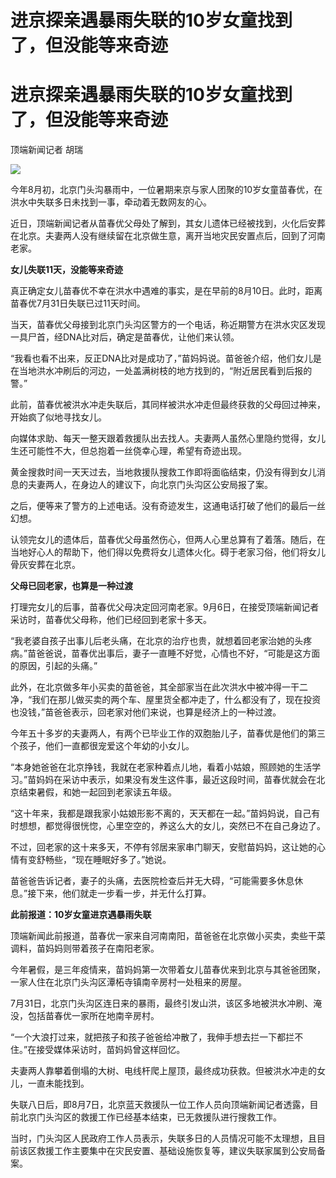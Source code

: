 # 进京探亲遇暴雨失联的10岁女童找到了，但没能等来奇迹

# 进京探亲遇暴雨失联的10岁女童找到了，但没能等来奇迹

顶端新闻记者 胡瑞

![](https://inews.gtimg.com/om_bt/O8MtO961vhKXjGky0aTBE9VCk_M8Wev0sZ91CbrfVmA84AA/1000)

今年8月初，北京门头沟暴雨中，一位暑期来京与家人团聚的10岁女童苗春优，在洪水中失联多日未找到一事，牵动着无数网友的心。

近日，顶端新闻记者从苗春优父母处了解到，其女儿遗体已经被找到，火化后安葬在北京。夫妻两人没有继续留在北京做生意，离开当地灾民安置点后，回到了河南老家。

**女儿失联11天，没能等来奇迹**

真正确定女儿苗春优不幸在洪水中遇难的事实，是在早前的8月10日。此时，距离苗春优7月31日失联已过11天时间。

当天，苗春优父母接到北京门头沟区警方的一个电话，称近期警方在洪水灾区发现一具尸首，经DNA比对后，确定是苗春优，让他们来认领。

“我看也看不出来，反正DNA比对是成功了，”苗妈妈说。苗爸爸介绍，他们女儿是在当地洪水冲刷后的河边，一处盖满树枝的地方找到的，“附近居民看到后报的警。”

此前，苗春优被洪水冲走失联后，其同样被洪水冲走但最终获救的父母回过神来，开始疯了似地寻找女儿。

向媒体求助、每天一整天跟着救援队出去找人。夫妻两人虽然心里隐约觉得，女儿生还可能性不大，但总抱着一丝侥幸心理，希望有奇迹出现。

黄金搜救时间一天天过去，当地救援队搜救工作即将面临结束，仍没有得到女儿消息的夫妻两人，在身边人的建议下，向北京门头沟区公安局报了案。

之后，便等来了警方的上述电话。没有奇迹发生，这通电话打破了他们的最后一丝幻想。

认领完女儿的遗体后，苗春优父母虽然伤心，但两人心里总算有了着落。随后，在当地好心人的帮助下，他们得以免费将女儿遗体火化。碍于老家习俗，他们将女儿骨灰安葬在北京。

**父母已回老家，也算是一种过渡**

打理完女儿的后事，苗春优父母决定回河南老家。9月6日，在接受顶端新闻记者采访时，苗春优父母称，他们已经回到老家十多天。

“我老婆自孩子出事儿后老头痛，在北京的治疗也贵，就想着回老家治她的头疼病。”苗爸爸说，苗春优出事后，妻子一直睡不好觉，心情也不好，“可能是这方面的原因，引起的头痛。”

此外，在北京做多年小买卖的苗爸爸，其全部家当在此次洪水中被冲得一干二净，“我们在那儿做买卖的两个车、屋里货全都冲走了，什么都没有了，现在投资也没钱，”苗爸爸表示，回老家对他们来说，也算是经济上的一种过渡。

今年五十多岁的夫妻两人，有两个已毕业工作的双胞胎儿子，苗春优是他们的第三个孩子，他们一直都很宠爱这个年幼的小女儿。

“本身她爸爸在北京挣钱，我就在老家种着点儿地，看着小姑娘，照顾她的生活学习。”苗妈妈在采访中表示，如果没有发生这件事，最近这段时间，苗春优就会在北京结束暑假，和她一起回到老家读五年级。

“这十年来，我都是跟我家小姑娘形影不离的，天天都在一起。”苗妈妈说，自己有时想想，都觉得很恍惚，心里空空的，养这么大的女儿，突然已不在自己身边了。

不过，回老家的这十来多天，不停有邻居来家串门聊天，安慰苗妈妈，这让她的心情有变舒畅些，“现在睡眠好多了。”她说。

苗爸爸告诉记者，妻子的头痛，去医院检查后并无大碍，“可能需要多休息休息。”接下来，他们就走一步看一步，并无什么打算。

**此前报道：10岁女童进京遇暴雨失联**

顶端新闻此前报道，苗春优一家来自河南南阳，苗爸爸在北京做小买卖，卖些干菜调料，苗妈妈则带着孩子在南阳老家。

今年暑假，是三年疫情来，苗妈妈第一次带着女儿苗春优来到北京与其爸爸团聚，一家人住在北京门头沟区潭柘寺镇南辛房村一处租来的房屋。

7月31日，北京门头沟区连日来的暴雨，最终引发山洪，该区多地被洪水冲刷、淹没，包括苗春优一家所在地南辛房村。

“一个大浪打过来，就把孩子和孩子爸爸给冲散了，我伸手想去拦一下都拦不住。”在接受媒体采访时，苗妈妈曾这样回忆。

夫妻两人靠攀着倒塌的大树、电线杆爬上屋顶，最终成功获救。但被洪水冲走的女儿，一直未能找到。

失联八日后，即8月7日，北京蓝天救援队一位工作人员向顶端新闻记者透露，目前北京门头沟区的救援工作已经基本结束，已无救援队进行搜救工作。

当时，门头沟区人民政府工作人员表示，失联多日的人员情况可能不太理想，且目前该区救援工作主要集中在灾民安置、基础设施恢复等，建议失联家属到公安局备案。

